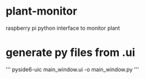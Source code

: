 # plant-monitor
raspberry pi python interface to monitor plant

# generate py files from .ui

'''
pyside6-uic main_window.ui -o main_window.py
'''